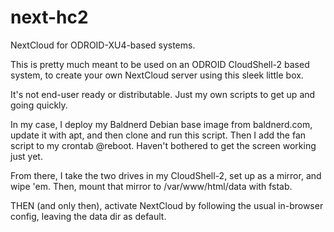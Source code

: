 # next-hc2
NextCloud for ODROID-XU4-based systems.

This is pretty much meant to be used on an ODROID CloudShell-2 based system, to create your own NextCloud server using this sleek little box.

It's not end-user ready or distributable. Just my own scripts to get up and going quickly.

In my case, I deploy my Baldnerd Debian base image from baldnerd.com, update it with apt, and then clone and run this script. Then I add the fan script to my crontab @reboot. Haven't bothered to get the screen working just yet.

From there, I take the two drives in my CloudShell-2, set up as a mirror, and wipe 'em. Then, mount that mirror to /var/www/html/data with fstab.

THEN (and only then), activate NextCloud by following the usual in-browser config, leaving the data dir as default.

